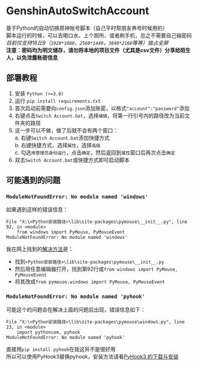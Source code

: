 # GenshinAutoSwitchAccount

基于Python的自动切换原神账号脚本（自己平时帮朋友养号时候用的）<br>
脚本运行的时候，可以去喝口水、上个厕所、或者刷手机，总之不需要自己输密码 <br>
<i>目前仅支持16比9（`1920*1080`、`2560*1440`，`3840*2160`等等）独占全屏</i> <br>
<b>注意：密码均为明文储存，请勿将本地的项目文件（尤其是csv文件）分享给陌生人，以免泄露账密信息</b><br>

## 部署教程

1. 安装 `Python (>=3.8)`<br>
2. 运行 `pip install requirements.txt`<br>
3. 首次启动前需要向`config.json`添加账密，以格式`"account":"password"`添加<br>
4. 右键点击`Switch Account.bat`，选择`编辑`，将第一行引号内的路径改为当前文件夹的路径<br>
5. 这一步可以不做，做了后就不会有两个窗口：<br>
   a. 右键`Switch Account.bat`添加快捷方式<br>
   b. 右键快捷方式，选择`属性`，选择`高级`<br>
   c. 勾选`用管理员身份运行`，点击`确定`，然后返回到`属性`窗口后再次点击`确定`<br>
6. 双击```Switch Account.bat```或快捷方式即可启动脚本<br>

## 可能遇到的问题

### ```ModuleNotFoundError: No module named 'windows'```
如果遇到这样的错误信息：
```  
File "X:\<Python安装路径>\lib\site-packages\pymouse\__init__.py", line 92, in <module>
    from windows import PyMouse, PyMouseEvent
ModuleNotFoundError: No module named 'windows'
```
我在网上找到的[解决方法](https://cloud.tencent.com/developer/article/1682994)是：<br>
 - 找到```<Python安装路径>\lib\site-packages\pymouse\__init__.py```<br>
 - 然后用任意编辑器打开，找到第92行或```from windows import PyMouse, PyMouseEvent```<br>
 - 将其改成```from pymouse.windows import PyMouse, PyMouseEvent```

### ```ModuleNotFoundError: No module named 'pyhook'```
可能这个的问题会在解决上面的问题后出现，错误信息如下：
```
File "X:\<Python安装路径>\lib\site-packages\pymouse\windows.py", line 23, in <module>
    import pythoncom, pyhook
ModuleNotFoundError: No module named 'pyhook'
```
直接用```pip install pyhook```在我这并不是很好用<br>
所以可以使用PyHook3替换pyhook，安装方法请看[PyHook3 的下载与安装](https://blog.csdn.net/weixin_45752790/article/details/112503807)
